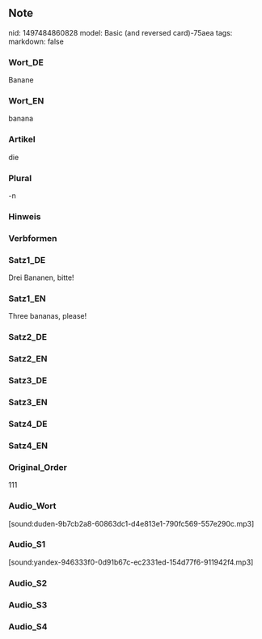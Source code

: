 ## Note
nid: 1497484860828
model: Basic (and reversed card)-75aea
tags: 
markdown: false

### Wort_DE
Banane

### Wort_EN
banana

### Artikel
die

### Plural
-n

### Hinweis


### Verbformen


### Satz1_DE
Drei Bananen, bitte!

### Satz1_EN
Three bananas, please!

### Satz2_DE


### Satz2_EN


### Satz3_DE


### Satz3_EN


### Satz4_DE


### Satz4_EN


### Original_Order
111

### Audio_Wort
[sound:duden-9b7cb2a8-60863dc1-d4e813e1-790fc569-557e290c.mp3]

### Audio_S1
[sound:yandex-946333f0-0d91b67c-ec2331ed-154d77f6-911942f4.mp3]

### Audio_S2


### Audio_S3


### Audio_S4

